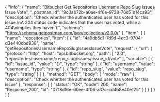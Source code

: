 {
  "info": {
    "name": "Bitbucket Get Repositories Username Repo Slug Issues Issue  Vote",
    "_postman_id": "9c0ab72b-a0ae-4f6e-9728-76d51b14ca93",
    "description": "Check whether the authenticated user has voted for this issue.\nA 204 status code indicates that the user has voted, while a 404\nimplies they haven't.",
    "schema": "https://schema.getpostman.com/json/collection/v2.0.0/"
  },
  "item": [
    {
      "name": "repositories",
      "item": [
        {
          "id": "4a9db5d1-7d9d-4ec3-9704-d3e440cbd936",
          "name": "getRepositoriesUsernameRepoSlugIssuesIssueVote",
          "request": {
            "url": {
              "protocol": "http",
              "host": "api.bitbucket.org",
              "path": [
                "2.0",
                "repositories/:username/:repo_slug/issues/:issue_id/vote"
              ],
              "variable": [
                {
                  "id": "issue_id",
                  "value": "{}",
                  "type": "string"
                },
                {
                  "id": "username",
                  "value": "username",
                  "type": "string"
                },
                {
                  "id": "repo_slug",
                  "value": "repo_slug",
                  "type": "string"
                }
              ]
            },
            "method": "GET",
            "body": {
              "mode": "raw"
            },
            "description": "Check whether the authenticated user has voted for this issue"
          },
          "response": [
            {
              "status": "OK",
              "code": 200,
              "name": "Response_200",
              "id": "0718df6e-60ee-4f06-a37c-cd4b8e40e125"
            }
          ]
        }
      ]
    }
  ]
}